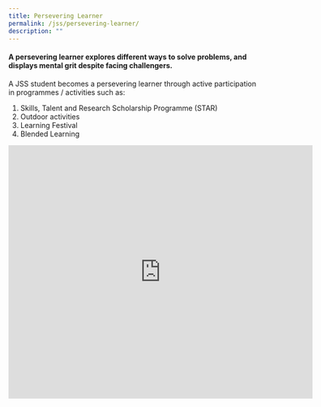 ```yaml
---
title: Persevering Learner
permalink: /jss/persevering-learner/
description: ""
---
```

#### A persevering learner explores different ways to solve problems, and displays mental grit despite facing challengers. 

A JSS student becomes a persevering learner through active participation in programmes / activities such as:  

1.  Skills, Talent and Research Scholarship Programme (STAR)
2.  Outdoor activities
3.  Learning Festival
4.  Blended Learning

<iframe allowfullscreen="true" height="500" width="600" frameborder="0" src="https://docs.google.com/presentation/d/e/2PACX-1vS1K-fqdAC4QTQPo4znHSh2lCP0nOpHakM2gsZ5Haw6INIqxJ1idNfD84gJEjjGRPAfu_33iw7qU9FX/embed?start=false&amp;loop=true&amp;delayms=10000"></iframe>